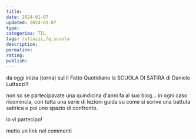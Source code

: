```yaml
---
title: 
date: 2024-01-07
updated: 2024-01-07
type: 
categories: TIL
tags: luttazzi,fq,scuola
description: 
permalink: 
rating: 
publish: 
---
```

da oggi inizia (torna) sul Il Fatto Quotidiano la SCUOLA DI SATIRA di Daniele Luttazzi!!

non so se partecipavate una quindicina d'anni fa al suo blog... in ogni caso ricomincia, con tutta una serie di lezioni guida su come si scrive una battuta satirica e poi uno spazio di confronto.

io vi partecipo!

metto un link nel commenti
